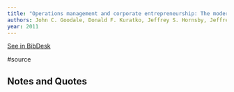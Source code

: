 ```yaml
---
title: "Operations management and corporate entrepreneurship: The moderating effect of operations control on the antecedents of corporate entrepreneurial activity in relation to innovation performance"
authors: John C. Goodale, Donald F. Kuratko, Jeffrey S. Hornsby, Jeffrey G. Covin
year: 2011
---
```

[See in BibDesk](x-bdsk://Goodale-2011aa)

#source

## Notes and Quotes


